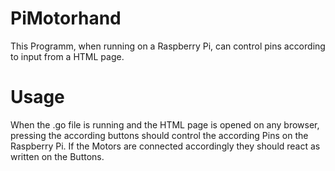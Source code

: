 # PiMotorhand
This Programm, when running on a Raspberry Pi, can control pins according to input from a HTML page. 
# Usage 
When the .go file is running and the HTML page is opened on any browser, pressing the according buttons should control the according Pins on the Raspberry Pi.
If the Motors are connected accordingly they should react as written on the Buttons. 
